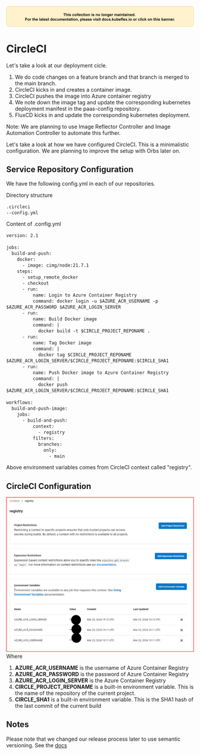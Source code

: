 [![Alt text](../images/deprecated.png?raw=true "Deprecated")](https://docs.kubeflex.io)
# CircleCI

Let's take a look at our deployment cicle. 
1. We do code changes on a feature branch and that branch is merged to the main branch.
2. CircleCI kicks in and creates a container image.
3. CircleCI pushes the image into Azure container registry
4. We note down the image tag and update the corresponding kubernetes deployment manifest in the paas-config repository.
5. FluxCD kicks in and update the corresponding kubernetes deployment.

Note: We are planning to use Image Reflector Controller and Image Automation Controller to automate this further. 

Let's take a look at how we have configured CircleCI. This is a minimalistic configuration. We are planning to improve the setup with Orbs later on. 

## Service Repository Configuration

We have the following config.yml in each of our repositories. 

Directory structure
```
.circleci
--config.yml
```

Content of .config.yml
```
version: 2.1

jobs:
  build-and-push:
    docker:
      - image: cimg/node:21.7.1
    steps:
      - setup_remote_docker
      - checkout
      - run:
          name: Login to Azure Container Registry
          command: docker login -u $AZURE_ACR_USERNAME -p $AZURE_ACR_PASSWORD $AZURE_ACR_LOGIN_SERVER
      - run:
          name: Build Docker image
          command: |
            docker build -t $CIRCLE_PROJECT_REPONAME .
      - run:
          name: Tag Docker image
          command: |
            docker tag $CIRCLE_PROJECT_REPONAME $AZURE_ACR_LOGIN_SERVER/$CIRCLE_PROJECT_REPONAME:$CIRCLE_SHA1
      - run:
          name: Push Docker image to Azure Container Registry
          command: |
            docker push $AZURE_ACR_LOGIN_SERVER/$CIRCLE_PROJECT_REPONAME:$CIRCLE_SHA1

workflows:
  build-and-push-image:
    jobs:
      - build-and-push:
          context:
            - registry
          filters:
            branches:
              only:
                - main
```
Above environment variables comes from CircleCI context called "registry". 

## CircleCI Configuration

![Alt text](../images/circleci.png?raw=true "Context")
Where

1. **AZURE_ACR_USERNAME** is the username of Azure Container Registry
2. **AZURE_ACR_PASSWORD** is the password of Azure Container Registry
3. **AZURE_ACR_LOGIN_SERVER** is the Azure Container Registry
4. **CIRCLE_PROJECT_REPONAME** is a built-in environment variable. This is the name of the repository of the current project.
5. **CIRCLE_SHA1** is a built-in environment variable. This is the SHA1 hash of the last commit of the current build

## Notes

Please note that we changed our release process later to use semantic versioning. See the [docs](release.md)
